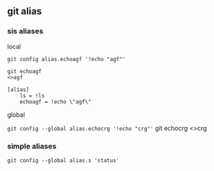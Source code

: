 ## git alias 

### sis aliases

local

`git config alias.echoagf '!echo "agf"'`

    git echoagf
    <>agf

    [alias]
        ls = !ls
        echoagf = !echo \"agf\"



global 

`git config --global alias.echocrg '!echo "crg"'`
    git echocrg
    <>crg

### simple aliases

`git config --global alias.s 'status'`